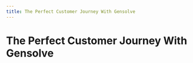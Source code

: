 ```yaml
---
title: The Perfect Customer Journey With Gensolve
---
```


# The Perfect Customer Journey With Gensolve
